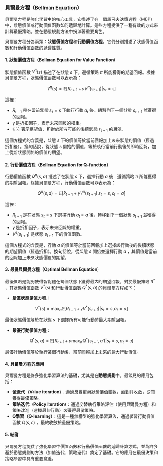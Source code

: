 ### 貝爾曼方程（Bellman Equation）

貝爾曼方程是強化學習中的核心工具，它描述了在一個馬可夫決策過程（MDP）中，狀態價值或行動價值函數如何遞歸地計算。這些方程提供了一種有效的方式來計算最優策略，並在動態規劃方法中扮演著重要角色。

貝爾曼方程分為兩類：**狀態價值方程**和**行動價值方程**。它們分別描述了狀態價值函數和行動價值函數的遞歸性質。

#### 1. 狀態價值方程（Bellman Equation for Value Function）

狀態價值函數  $`V^\pi(s)`$  描述了在狀態  $`s`$  下，遵循策略  $`\pi`$  所能獲得的期望回報。根據貝爾曼方程，狀態價值函數可以表示為：


```math
V^\pi(s) = \mathbb{E}[R_{t+1} + \gamma V^\pi(s_{t+1}) | s_t = s]
```


這裡：
-  $`R_{t+1}`$  是在當前狀態  $`s_t = s`$  下執行行動  $`a_t`$  後，轉移到下一個狀態  $`s_{t+1}`$  並獲得的回報。
-  $`\gamma`$  是折扣因子，表示未來回報的權重。
-  $`\mathbb{E}[\cdot]`$  表示期望值，即對於所有可能的後續狀態  $`s_{t+1}`$  的期望。

這個方程式的含義是，狀態  $`s`$  下的價值等於當前回報加上未來狀態的價值（經過折扣後）。換句話說，從狀態  $`s`$  開始的價值，等於執行當前行動後的即時回報，加上從新狀態開始的價值的期望。

#### 2. 行動價值方程（Bellman Equation for Q-function）

行動價值函數  $`Q^\pi(s, a)`$  描述了在狀態  $`s`$  下，選擇行動  $`a`$  後，遵循策略  $`\pi`$  所能獲得的期望回報。根據貝爾曼方程，行動價值函數可以表示為：


```math
Q^\pi(s, a) = \mathbb{E}[R_{t+1} + \gamma V^\pi(s_{t+1}) | s_t = s, a_t = a]
```


這裡：
-  $`R_{t+1}`$  是在狀態  $`s_t = s`$  下選擇行動  $`a_t = a`$  後，轉移到下一個狀態  $`s_{t+1}`$  並獲得的回報。
-  $`\gamma`$  是折扣因子，表示未來回報的權重。
-  $`V^\pi(s_{t+1})`$  是狀態  $`s_{t+1}`$  下的價值函數。

這個方程式的含義是，行動  $`a`$  的價值等於當前回報加上選擇該行動後的後續狀態的期望價值（經過折扣）。換句話說，從狀態  $`s`$  開始並選擇行動  $`a`$ ，其價值是當前的回報加上未來狀態價值的期望。

#### 3. 最優貝爾曼方程（Optimal Bellman Equation）

最優策略是能夠使得智能體在每個狀態下獲得最大的期望回報。對於最優策略  $`\pi^*`$ ，其狀態價值函數  $`V^*(s)`$  和行動價值函數  $`Q^*(s, a)`$  的貝爾曼方程如下：

- **最優狀態價值方程**：
  
```math
V^*(s) = \max_a \mathbb{E}[R_{t+1} + \gamma V^*(s_{t+1}) | s_t = s, a_t = a]
```

  最優狀態價值等於在狀態  $`s`$  下選擇所有可能行動的最大期望回報。

- **最優行動價值方程**：
  
```math
Q^*(s, a) = \mathbb{E}[R_{t+1} + \gamma \max_{a'} Q^*(s_{t+1}, a') | s_t = s, a_t = a]
```

  最優行動價值等於執行某個行動後，當前回報加上未來的最大行動價值。

#### 4. 貝爾曼方程的應用

貝爾曼方程是許多強化學習算法的基礎，尤其是在**動態規劃**中。最常見的應用包括：

- **值迭代（Value Iteration）**：通過反覆更新狀態價值函數，直到其收斂，從而獲得最優策略。
- **策略迭代（Policy Iteration）**：通過交替執行策略評估（使用貝爾曼方程）和策略改進（選擇最佳行動）來獲得最優策略。
- **Q學習（Q-learning）**：這是一種無模型的強化學習算法，通過學習行動價值函數  $`Q(s, a)`$ ，最終收斂於最優策略。

#### 5. 結論

貝爾曼方程提供了強化學習中價值函數和行動價值函數的遞歸計算方式，並為許多基於動態規劃的方法（如值迭代、策略迭代）奠定了基礎。它的應用在最優決策和策略學習中具有重要意義。